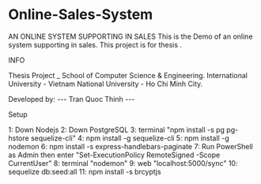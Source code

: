 # Online-Sales-System
AN ONLINE SYSTEM SUPPORTING IN SALES
This is the Demo of an online system supporting in sales. This project is for thesis .


INFO

Thesis Project _ School of Computer Science & Engineering.
International University - Vietnam National University - Ho Chi Minh City.

Developed by: --- Tran Quoc Thinh --- 

Setup

1: Down Nodejs
2: Down PostgreSQL
3: terminal "npm install -s pg pg-hstore sequelize-cli"
4: npm install -g sequelize-cli
5: npm install -g nodemon
6: npm install -s express-handlebars-paginate
7: Run PowerShell as Admin then enter "Set-ExecutionPolicy RemoteSigned -Scope CurrentUser"
8: terminal "nodemon"
9: web "localhost:5000/sync"
10: sequelize db:seed:all
11: npm install -s brcyptjs